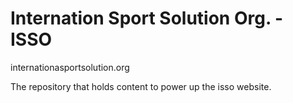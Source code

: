 # Internation Sport Solution Org. - ISSO

internationasportsolution.org

The repository that holds content to power up the isso website.
